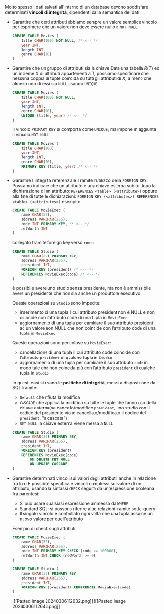 Molto spesso i dati salvati all'interno di un database devono soddisfare determinati **vincoli di integrità**, dipendenti dalla semantica dei dati
- Garantire che certi attributi abbiamo sempre un valore
	semplice vincolo per esprimere che un valore non deve essere nullo è `NOT NULL`
	```sql
	CREATE TABLE Movies ( 
		title CHAR(100) NOT NULL, /* <-- */
		year INT, 
		length INT, 
		genre CHAR(10) 
	)
	```
- Garantire che un gruppo di attributi sia la chiave
	Data una tabella $R(T)$ ed un insieme $X$ di attributi appartenenti a $T$, possiamo specificare che nessuna coppia di tuple coincida su tutti gli attributi di $X$, a meno che almeno uno di essi sia `NULL` usando `UNIQUE`
	```sql
	CREATE TABLE Movies ( 
		title CHAR(100) NOT NULL, 
		year INT, 
		length INT, 
		genre CHAR(10), 
		UNIQUE (title, year) /* <-- */
	)
	```
	Il vincolo `PRIMARY KEY` si comporta come `UNIQUE`, ma impone in aggiunta il vincolo `NOT NULL`
	```sql
	CREATE TABLE Movies ( 
		title CHAR(100), 
		year INT, 
		length INT, 
		genre CHAR(10), 
		PRIMARY KEY (title, year) /* <-- */
	)
	```
- Garantire l'integrità referenziale
	Tramite l'utilizzo della `FOREIGN KEY`. Possiamo indicare che un attributo è una chiave esterna subito dopo la dichiarazione di un attributo:
	`REFERENCES <table> (<attribute>)`
	oppure alla fine di tutte le dichiarazioni:
	`FOREIGN KEY (<attributes>) REFERENCES <table> (<attributes>)`
	esempio:
	```sql
	CREATE TABLE MovieExec ( 
		name CHAR(50), 
		address VARCHAR(255), 
		code INT PRIMARY KEY, /* <-- */
		netWorth INT 
	)
	```
	collegato tramite foreign key verso `code`:
	```sql
	CREATE TABLE Studio ( 
		name CHAR(30) PRIMARY KEY, 
		address VARCHAR(255), 
		president INT, 
		FOREIGN KEY (president) /* <-- */
		REFERENCES MovieExec(code) /* <-- */
	)
	```
	è possibile avere uno studio senza presidente, ma non è ammissibile avere un presidente che non sia anche un produttore esecutivo
	
	Queste operazioni su `Studio` sono impedite: 
	- inserimento di una tupla il cui attributo president non è NULL e non coincide con l’attributo code di una tupla in `MovieExec` 
	- aggiornamento di una tupla per cambiare il suo attributo president ad un valore non NULL che non coincide con l’attributo code di una tupla in `MovieExec`
	
	Queste operazioni sono pericolose su `MovieExec`:
	- cancellazione di una tupla il cui attributo code coincide con l’attributo `president` di qualche tupla in `Studio`
	- aggiornamento di una tupla per cambiare il suo attributo `code` in modo tale che non coincida più con l’attributo `president` di qualche tupla in `Studio`
	 
	 In questi casi si usano le **politiche di integrità**, messi a disposizione da SQL tramite:
	 - `Default` che rifiuta la modifica
	 - `CASCADE` che applica la modifica su tutte le tuple che fanno uso della chiave esterna(se cancello/modifico `president`, uno studio con il codice del presidente viene cancellato/modificato il codice del `president`, "a cascata")
	 - `SET NULL` la chiave esterna viene messa a `NULL`
	 
	 ```sql
	 CREATE TABLE Studio ( 
		 name CHAR(30) PRIMARY KEY, 
		 address VARCHAR(255), 
		 president INT, 
		 FOREIGN KEY (president) 
		 REFERENCES MovieExec(code) 
			 ON DELETE SET NULL 
			 ON UPDATE CASCADE 
	)
	```
- Garantire determinati vincoli sui valori degli attributi, anche in relazione tra loro
	È possibile specificare vincoli complessi sul valore di un attributo, usando la sintassi `CHECK` seguita da un'espressione booleana fra parentesi:
	- Si può usare qualsiasi espressione ammessa da `WHERE`
	- Standard SQL: si possono riferire altre relazioni tramite sotto-query 
	- Il singolo vincolo è controllato ogni volta che una tupla assume un nuovo valore per quell'attributo
	
	Esempio di  check sugli attributi
	```sql
	CREATE TABLE MovieExec ( 
		name CHAR(50), 
		address VARCHAR(255), 
		code INT PRIMARY KEY CHECK (code >= 100000), 
		netWorth INT CHECK (netWorth >= 0) 
	) 
	
	CREATE TABLE Studio ( 
		name CHAR(30) PRIMARY KEY, 
		address VARCHAR(255), 
		president INT, 
		FOREIGN KEY (president) REFERENCES MovieExec(code) 
	)
	```
	![[Pasted image 20240306112632.png]]
	![[Pasted image 20240306112643.png]]